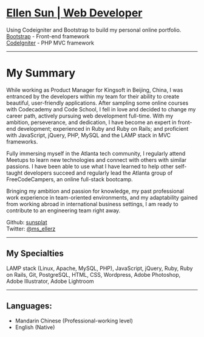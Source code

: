 [Ellen Sun | Web Developer](https://ellensun.herokuapp.com)
======

Using Codeigniter and Bootstrap to build my personal online portfolio.  
[Bootstrap](http://www.getbootstrap.com) - Front-end framework  
[CodeIgniter](http://www.codeigniter.com/download) - PHP MVC framework  

*********
My Summary
======

While working as Product Manager for Kingsoft in Beijing, China, I was entranced by the developers within my team for their ability to create beautiful, user-friendly applications. After sampling some online courses with Codecademy and Code School, I fell in love and decided to change my career path, actively pursuing web development full-time.  With my ambition, perseverance, and dedication, I have become an expert in front-end development; experienced in Ruby and Ruby on Rails; and proficient with JavaScript, jQuery, PHP, MySQL and the LAMP stack in MVC frameworks.

Fully immersing myself in the Atlanta tech community, I regularly attend Meetups to learn new technologies and connect with others with similar passions. I have been able to use what I have learned to help other self-taught developers succeed and regularly lead the Atlanta group of FreeCodeCampers, an online full-stack bootcamp.

Bringing my ambition and passion for knowledge, my past professional work experience in team-oriented environments, and my adaptability gained from working abroad in international business settings, I am ready to contribute to an engineering team right away.



Github: [sunsplat](http://github.com/sunsplat)    
Twitter: [@ms_ellerz](http://www.twitter.com/ms_ellerz)


*********
## My Specialties


LAMP stack (Linux, Apache, MySQL, PHP), JavaScript, jQuery, Ruby, Ruby on Rails, Git, PostgreSQL, HTML, CSS, Wordpress, Adobe Photoshop, Adobe Illustrator, Adobe Lightroom


***************
## Languages:


* Mandarin Chinese (Professional-working level)  
* English (Native)
